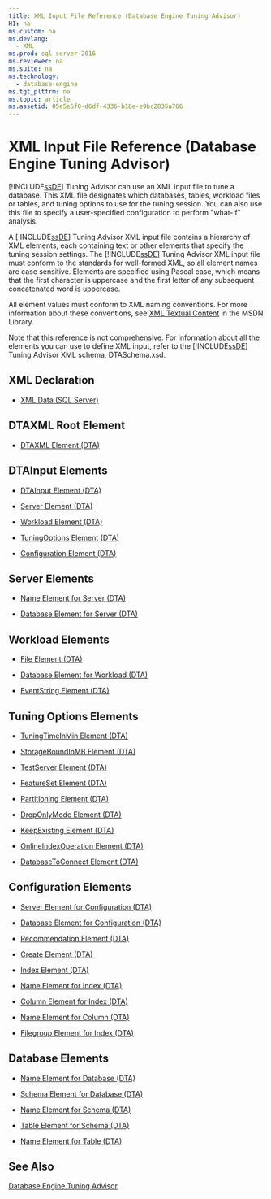```yaml
---
title: XML Input File Reference (Database Engine Tuning Advisor)
H1: na
ms.custom: na
ms.devlang: 
  - XML
ms.prod: sql-server-2016
ms.reviewer: na
ms.suite: na
ms.technology: 
  - database-engine
ms.tgt_pltfrm: na
ms.topic: article
ms.assetid: 05e5e5f0-d6df-4336-b18e-e9bc2835a766
---
```

# XML Input File Reference (Database Engine Tuning Advisor)
  [!INCLUDE[ssDE](../../Token/Other/ssDE_md.md)] Tuning Advisor can use an XML input file to tune a database. This XML file designates which databases, tables, workload files or tables, and tuning options to use for the tuning session. You can also use this file to specify a user\-specified configuration to perform "what\-if" analysis.  
  
 A [!INCLUDE[ssDE](../../Token/Other/ssDE_md.md)] Tuning Advisor XML input file contains a hierarchy of XML elements, each containing text or other elements that specify the tuning session settings. The [!INCLUDE[ssDE](../../Token/Other/ssDE_md.md)] Tuning Advisor XML input file must conform to the standards for well\-formed XML, so all element names are case sensitive. Elements are specified using Pascal case, which means that the first character is uppercase and the first letter of any subsequent concatenated word is uppercase.  
  
 All element values must conform to XML naming conventions. For more information about these conventions, see [XML Textual Content](http://go.microsoft.com/fwlink/?LinkId=7614) in the MSDN Library.  
  
 Note that this reference is not comprehensive. For information about all the elements you can use to define XML input, refer to the [!INCLUDE[ssDE](../../Token/Other/ssDE_md.md)] Tuning Advisor XML schema, DTASchema.xsd.  
  
## XML Declaration  
  
-   [XML Data &#40;SQL Server&#41;](../../Topics/TopicNameNotContainA/XML-Data--SQL-Server-.md)  
  
## DTAXML Root Element  
  
-   [DTAXML Element &#40;DTA&#41;](../../Topics/TopicNameNotContainA/DTAXML-Element--DTA-.md)  
  
## DTAInput Elements  
  
-   [DTAInput Element &#40;DTA&#41;](../../Topics/TopicNameNotContainA/DTAInput-Element--DTA-.md)  
  
-   [Server Element &#40;DTA&#41;](../../Topics/TopicNameNotContainA/Server-Element--DTA-.md)  
  
-   [Workload Element &#40;DTA&#41;](../../Topics/TopicNameNotContainA/Workload-Element--DTA-.md)  
  
-   [TuningOptions Element &#40;DTA&#41;](../../Topics/TopicNameNotContainA/TuningOptions-Element--DTA-.md)  
  
-   [Configuration Element &#40;DTA&#41;](../../Topics/TopicNameNotContainA/Configuration-Element--DTA-.md)  
  
## Server Elements  
  
-   [Name Element for Server &#40;DTA&#41;](../../Topics/TopicNameNotContainA/Name-Element-for-Server--DTA-.md)  
  
-   [Database Element for Server &#40;DTA&#41;](../../Topics/TopicNameNotContainA/Database-Element-for-Server--DTA-.md)  
  
## Workload Elements  
  
-   [File Element &#40;DTA&#41;](../../Topics/TopicNameNotContainA/File-Element--DTA-.md)  
  
-   [Database Element for Workload &#40;DTA&#41;](../../Topics/TopicNameNotContainA/Database-Element-for-Workload--DTA-.md)  
  
-   [EventString Element &#40;DTA&#41;](../../Topics/TopicNameNotContainA/EventString-Element--DTA-.md)  
  
## Tuning Options Elements  
  
-   [TuningTimeInMin Element &#40;DTA&#41;](../../Topics/TopicNameNotContainA/TuningTimeInMin-Element--DTA-.md)  
  
-   [StorageBoundInMB Element &#40;DTA&#41;](../../Topics/TopicNameNotContainA/StorageBoundInMB-Element--DTA-.md)  
  
-   [TestServer Element &#40;DTA&#41;](../../Topics/TopicNameNotContainA/TestServer-Element--DTA-.md)  
  
-   [FeatureSet Element &#40;DTA&#41;](../../Topics/TopicNameNotContainA/FeatureSet-Element--DTA-.md)  
  
-   [Partitioning Element &#40;DTA&#41;](../../Topics/TopicNameNotContainA/Partitioning-Element--DTA-.md)  
  
-   [DropOnlyMode Element &#40;DTA&#41;](../../Topics/TopicNameNotContainA/DropOnlyMode-Element--DTA-.md)  
  
-   [KeepExisting Element &#40;DTA&#41;](../../Topics/TopicNameNotContainA/KeepExisting-Element--DTA-.md)  
  
-   [OnlineIndexOperation Element &#40;DTA&#41;](../../Topics/TopicNameNotContainA/OnlineIndexOperation-Element--DTA-.md)  
  
-   [DatabaseToConnect Element &#40;DTA&#41;](../../Topics/TopicNameNotContainA/DatabaseToConnect-Element--DTA-.md)  
  
## Configuration Elements  
  
-   [Server Element for Configuration &#40;DTA&#41;](../../Topics/TopicNameNotContainA/Server-Element-for-Configuration--DTA-.md)  
  
-   [Database Element for Configuration &#40;DTA&#41;](../../Topics/TopicNameNotContainA/Database-Element-for-Configuration--DTA-.md)  
  
-   [Recommendation Element &#40;DTA&#41;](../../Topics/TopicNameNotContainA/Recommendation-Element--DTA-.md)  
  
-   [Create Element &#40;DTA&#41;](../../Topics/TopicNameNotContainA/Create-Element--DTA-.md)  
  
-   [Index Element &#40;DTA&#41;](../../Topics/TopicNameNotContainA/Index-Element--DTA-.md)  
  
-   [Name Element for Index &#40;DTA&#41;](../../Topics/TopicNameNotContainA/Name-Element-for-Index--DTA-.md)  
  
-   [Column Element for Index &#40;DTA&#41;](../../Topics/TopicNameNotContainA/Column-Element-for-Index--DTA-.md)  
  
-   [Name Element for Column &#40;DTA&#41;](../../Topics/TopicNameNotContainA/Name-Element-for-Column--DTA-.md)  
  
-   [Filegroup Element for Index &#40;DTA&#41;](../../Topics/TopicNameNotContainA/Filegroup-Element-for-Index--DTA-.md)  
  
## Database Elements  
  
-   [Name Element for Database &#40;DTA&#41;](../../Topics/TopicNameNotContainA/Name-Element-for-Database--DTA-.md)  
  
-   [Schema Element for Database &#40;DTA&#41;](../../Topics/TopicNameNotContainA/Schema-Element-for-Database--DTA-.md)  
  
-   [Name Element for Schema &#40;DTA&#41;](../../Topics/TopicNameNotContainA/Name-Element-for-Schema--DTA-.md)  
  
-   [Table Element for Schema &#40;DTA&#41;](../../Topics/TopicNameNotContainA/Table-Element-for-Schema--DTA-.md)  
  
-   [Name Element for Table &#40;DTA&#41;](../../Topics/TopicNameNotContainA/Name-Element-for-Table--DTA-.md)  
  
## See Also  
 [Database Engine Tuning Advisor](../../Topics/TopicNameNotContainA/Database-Engine-Tuning-Advisor.md)  
  
  